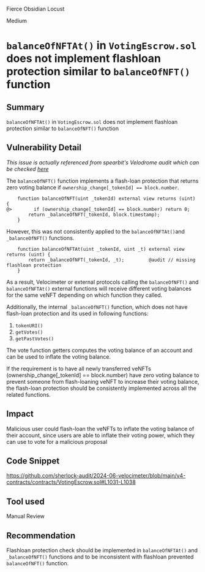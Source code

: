 Fierce Obsidian Locust

Medium

# `balanceOfNFTAt()` in `VotingEscrow.sol` does not implement flashloan protection similar to `balanceOfNFT()` function

## Summary
`balanceOfNFTAt()` in `VotingEscrow.sol` does not implement flashloan protection similar to `balanceOfNFT()` function

## Vulnerability Detail
_This issue is actually referenced from spearbit's Velodrome audit which can be checked [here](https://solodit.xyz/issues/inconsistent-between-balanceofnft-balanceofnftat-and_balanceofnft-functions-spearbit-none-velodrome-finance-pdf)_

The `balanceOfNFT()` function implements a flash-loan protection that returns zero voting balance if `ownership_change[_tokenId] == block.number`. 

```solidity
    function balanceOfNFT(uint _tokenId) external view returns (uint) {
@>        if (ownership_change[_tokenId] == block.number) return 0;
        return _balanceOfNFT(_tokenId, block.timestamp);
    }
```
However, this was not consistently applied to the `balanceOfNFTAt()`and `_balanceOfNFT()` functions. 

```solidity
    function balanceOfNFTAt(uint _tokenId, uint _t) external view returns (uint) {
        return _balanceOfNFT(_tokenId, _t);         @audit // missing flashloan protection
    }
```

As a result, Velocimeter or external protocols calling the `balanceOfNFT()` and `balanceOfNFTAt()` external functions will receive different voting balances for the same veNFT depending on which function they called.

Additionally, the internal `_balanceOfNFT()` function, which does not have flash-loan protection and its used in following functions:

1) `tokenURI()`
2) `getVotes()`
3) `getPastVotes()`

The vote function getters computes the voting balance of an account and can be used to inflate the voting balance.

If the requirement is to have all newly transferred veNFTs (ownership_change[_tokenId] == block.number) have zero voting balance to prevent someone from flash-loaning veNFT to increase their voting balance, the flash-loan protection should be consistently implemented across all the related functions.

## Impact
Malicious user could flash-loan the veNFTs to inflate the voting balance of their account, since users are able to inflate their voting power, which they can use to vote for a malicious proposal

## Code Snippet
https://github.com/sherlock-audit/2024-06-velocimeter/blob/main/v4-contracts/contracts/VotingEscrow.sol#L1031-L1038

## Tool used
Manual Review

## Recommendation
Flashloan protection check should be implemented in `balanceOfNFTAt()` and `_balanceOfNFT()` functions and to be inconsistent with flashloan prevented `balanceOfNFT()` function.